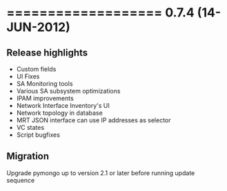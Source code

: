 

===================
0.7.4 (14-JUN-2012)
===================

Release highlights
------------------

* Custom fields
* UI Fixes
* SA Monitoring tools
* Various SA subsystem optimizations
* IPAM improvements
* Network Interface Inventory's UI
* Network topology in database
* MRT JSON interface can use IP addresses as selector
* VC states
* Script bugfixes

Migration
---------

Upgrade pymongo up to version 2.1 or later before running update sequence

